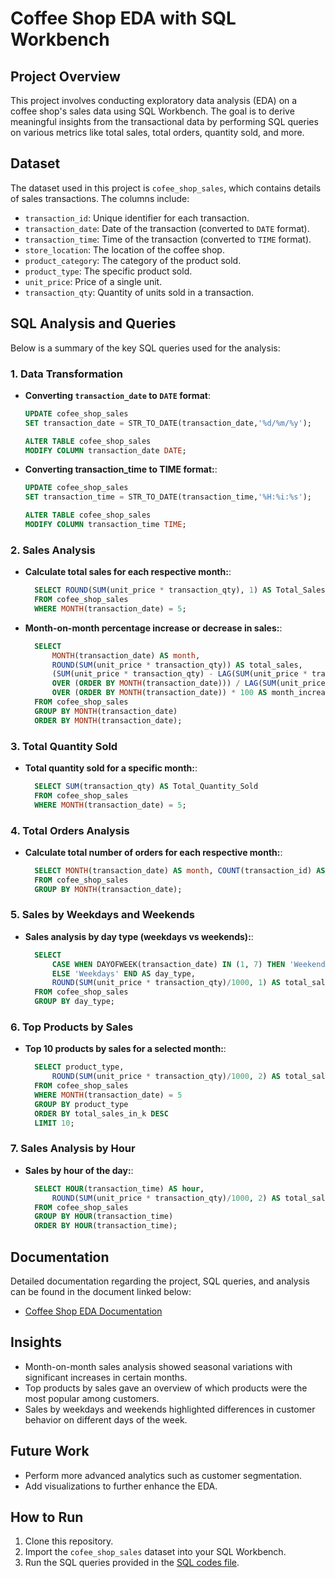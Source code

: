 # Coffee Shop EDA with SQL Workbench

## Project Overview
This project involves conducting exploratory data analysis (EDA) on a coffee shop's sales data using SQL Workbench. The goal is to derive meaningful insights from the transactional data by performing SQL queries on various metrics like total sales, total orders, quantity sold, and more.

## Dataset
The dataset used in this project is `cofee_shop_sales`, which contains details of sales transactions. The columns include:
- `transaction_id`: Unique identifier for each transaction.
- `transaction_date`: Date of the transaction (converted to `DATE` format).
- `transaction_time`: Time of the transaction (converted to `TIME` format).
- `store_location`: The location of the coffee shop.
- `product_category`: The category of the product sold.
- `product_type`: The specific product sold.
- `unit_price`: Price of a single unit.
- `transaction_qty`: Quantity of units sold in a transaction.

## SQL Analysis and Queries
Below is a summary of the key SQL queries used for the analysis:

### 1. Data Transformation
- **Converting `transaction_date` to `DATE` format**:
  ```sql
  UPDATE cofee_shop_sales
  SET transaction_date = STR_TO_DATE(transaction_date,'%d/%m/%y');
  
  ALTER TABLE cofee_shop_sales
  MODIFY COLUMN transaction_date DATE;

- **Converting transaction_time to TIME format:**:
  ```sql
  UPDATE cofee_shop_sales
  SET transaction_time = STR_TO_DATE(transaction_time,'%H:%i:%s');
  
  ALTER TABLE cofee_shop_sales
  MODIFY COLUMN transaction_time TIME;

### 2. Sales Analysis
- **Calculate total sales for each respective month:**:
  ```sql
    SELECT ROUND(SUM(unit_price * transaction_qty), 1) AS Total_Sales 
    FROM cofee_shop_sales 
    WHERE MONTH(transaction_date) = 5;

- **Month-on-month percentage increase or decrease in sales:**:
  ```sql
    SELECT 
        MONTH(transaction_date) AS month,
        ROUND(SUM(unit_price * transaction_qty)) AS total_sales,
        (SUM(unit_price * transaction_qty) - LAG(SUM(unit_price * transaction_qty), 1)  
        OVER (ORDER BY MONTH(transaction_date))) / LAG(SUM(unit_price * transaction_qty), 1)  
        OVER (ORDER BY MONTH(transaction_date)) * 100 AS month_increase_percentage
    FROM cofee_shop_sales
    GROUP BY MONTH(transaction_date)
    ORDER BY MONTH(transaction_date);

### 3. Total Quantity Sold
- **Total quantity sold for a specific month:**:
  ```sql
    SELECT SUM(transaction_qty) AS Total_Quantity_Sold
    FROM cofee_shop_sales 
    WHERE MONTH(transaction_date) = 5;

### 4. Total Orders Analysis
- **Calculate total number of orders for each respective month:**:
  ```sql
    SELECT MONTH(transaction_date) AS month, COUNT(transaction_id) AS Total_orders
    FROM cofee_shop_sales
    GROUP BY MONTH(transaction_date);

### 5. Sales by Weekdays and Weekends
- **Sales analysis by day type (weekdays vs weekends):**:
  ```sql
    SELECT 
        CASE WHEN DAYOFWEEK(transaction_date) IN (1, 7) THEN 'Weekends'
        ELSE 'Weekdays' END AS day_type,
        ROUND(SUM(unit_price * transaction_qty)/1000, 1) AS total_sales
    FROM cofee_shop_sales
    GROUP BY day_type;

### 6. Top Products by Sales
- **Top 10 products by sales for a selected month:**:
  ```sql
    SELECT product_type, 
        ROUND(SUM(unit_price * transaction_qty)/1000, 2) AS total_sales_in_k
    FROM cofee_shop_sales
    WHERE MONTH(transaction_date) = 5
    GROUP BY product_type
    ORDER BY total_sales_in_k DESC
    LIMIT 10;

### 7. Sales Analysis by Hour
- **Sales by hour of the day:**:
  ```sql
    SELECT HOUR(transaction_time) AS hour, 
        ROUND(SUM(unit_price * transaction_qty)/1000, 2) AS total_sales_in_k
    FROM cofee_shop_sales
    GROUP BY HOUR(transaction_time)
    ORDER BY HOUR(transaction_time);


## Documentation
Detailed documentation regarding the project, SQL queries, and analysis can be found in the document linked below:

- [Coffee Shop EDA Documentation](https://github.com/Girish-Parashar/Coffee-Shop-EDA-with-SQL-Workbench/blob/main/SQL%20WORKBENCH%20%20PROJECTS/coffee_doc.docx)

## Insights
- Month-on-month sales analysis showed seasonal variations with significant increases in certain months.
- Top products by sales gave an overview of which products were the most popular among customers.
- Sales by weekdays and weekends highlighted differences in customer behavior on different days of the week.

## Future Work
- Perform more advanced analytics such as customer segmentation.
- Add visualizations to further enhance the EDA.

## How to Run
1. Clone this repository.
2. Import the `cofee_shop_sales` dataset into your SQL Workbench.
3. Run the SQL queries provided in the [SQL codes file](https://github.com/Girish-Parashar/Coffee-Shop-EDA-with-SQL-Workbench/blob/main/SQL%20WORKBENCH%20%20PROJECTS/coffee_code.sql).

  
  
